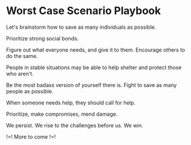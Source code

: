 # Worst Case Scenario Playbook

Let's brainstorm how to save as many individuals as possible.

Prioritize strong social bonds.

Figure out what everyone needs, and give it to them. Encourage others to do the same.

People in stable situations may be able to help shelter and protect those who aren't.

Be the most badass version of yourself there is. Fight to save as many people as possible.

When someone needs help, they should call for help.

Prioritize, make compromises, mend damage.

We persist. We rise to the challenges before us. We win.

!=! More to come !=!

